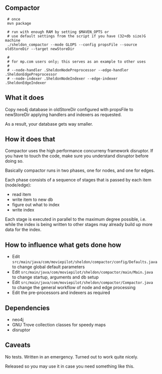 Compactor
---------

     # once
     mvn package

     # run with enough RAM by setting $MAVEN_OPTS or 
     # use default settings from the script if you have (32+db size)G machine
     ./sheldon_compactor --mode GLOPS --config propsFile --source oldStoreDir --target newStoreDir

     # 
     # for mp.com users only; this serves as an example to other uses
     #
     # --node-handler .SheldonNodePreprocessor --edge-handler .SheldonEdgePreprocessor
     # --node-indexer .SheldonNodeIndexer --edge-indexer .SheldonEdgeIndexer


What it does
------------

Copy neo4j database in oldStoreDir configured with propsFile to newStoreDir applying handlers and indexers as requested.

As a result, your database gets way smaller.


How it does that
----------------

Compactor uses the high performance concurreny framework disruptor. If you 
have to touch the code, make sure you understand disruptor before doing so.

Basically compactor runs in two phases, one for nodes, and one for edges.

Each phase consists of a sequence of stages that is passed by each 
item (node/edge):

* read item
* write item to new db
* figure out what to index
* write index

Each stage is executed in parallel to the maximum degree possible, i.e.
while the index is being written to other stages may already build up
more data for the index.


How to influence what gets done how
-----------------------------------

* Edit `src/main/java/com/moviepilot/sheldon/compactor/config/Defaults.java` to change global default parameters
* Edit `src/main/java/com/moviepilot/sheldon/compactor/main/Main.java` to change startup, arguments and db setup
* Edit `src/main/java/com/moviepilot/sheldon/compactor/Compactor.java` to change the general workflow of node and edge
  processing
* Edit the pre-processors and indexers as required


Dependencies
------------

* neo4j
* GNU Trove collection classes for speedy maps
* disruptor


Caveats
-------

No tests. Written in an emergency. Turned out to work quite nicely.

Released so you may use it in case you need something like this.

